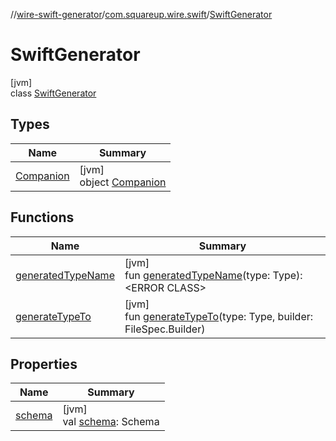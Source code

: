 //[wire-swift-generator](../../../index.md)/[com.squareup.wire.swift](../index.md)/[SwiftGenerator](index.md)

# SwiftGenerator

[jvm]\
class [SwiftGenerator](index.md)

## Types

| Name | Summary |
|---|---|
| [Companion](-companion/index.md) | [jvm]<br>object [Companion](-companion/index.md) |

## Functions

| Name | Summary |
|---|---|
| [generatedTypeName](generated-type-name.md) | [jvm]<br>fun [generatedTypeName](generated-type-name.md)(type: Type): &lt;ERROR CLASS&gt; |
| [generateTypeTo](generate-type-to.md) | [jvm]<br>fun [generateTypeTo](generate-type-to.md)(type: Type, builder: FileSpec.Builder) |

## Properties

| Name | Summary |
|---|---|
| [schema](schema.md) | [jvm]<br>val [schema](schema.md): Schema |
